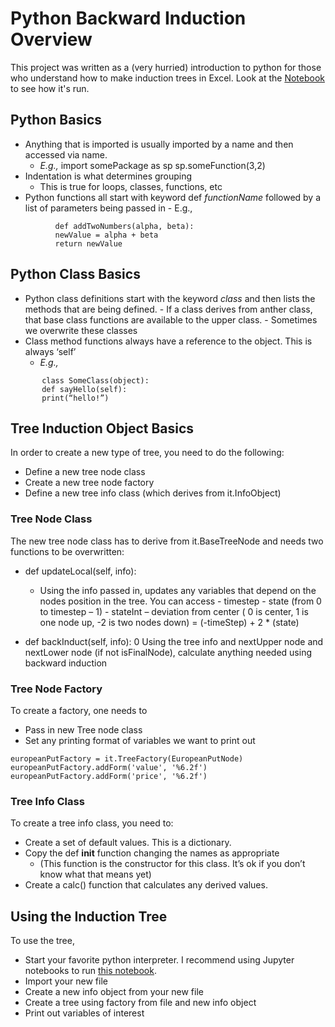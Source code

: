 
# Python Backward Induction Overview

This project was written as a (very hurried) introduction to python for those who
understand how to make induction trees in Excel.  Look at the [Notebook](backInductTree1.ipynb) to see how it's run.

## Python Basics

- Anything that is imported is usually imported by a name and then accessed via name.
    - _E.g.,_
       import somePackage as sp
       sp.someFunction(3,2)
- Indentation is what determines grouping
    - This is true for loops, classes, functions, etc
- Python functions all start with keyword def _functionName_ followed by a list of parameters being
    passed in
       - E.g.,
```
          def addTwoNumbers(alpha, beta):
          newValue = alpha + beta
          return newValue
```
## Python Class Basics

- Python class definitions start with the keyword _class_ and then lists the methods that are being
    defined.
       - If a class derives from anther class, that base class functions are available to the upper
          class.
       - Sometimes we overwrite these classes
- Class method functions always have a reference to the object. This is always ‘self’
    - _E.g.,_
```    
       class SomeClass(object):
       def sayHello(self):
       print(“hello!”)
```

## Tree Induction Object Basics

In order to create a new type of tree, you need to do the following:

- Define a new tree node class
- Create a new tree node factory
- Define a new tree info class (which derives from it.InfoObject)

### Tree Node Class

The new tree node class has to derive from it.BaseTreeNode and needs two functions to be overwritten:

- def updateLocal(self, info):
    - Using the info passed in, updates any variables that depend on the nodes position in the
       tree. You can access
          - timestep
          - state (from 0 to timestep – 1)
          - stateInt – deviation from center ( 0 is center, 1 is one node up, -2 is two nodes
             down) = (-timeStep) + 2 * (state)


- def backInduct(self, info):
    0 Using the tree info and nextUpper node and nextLower node (if not isFinalNode),
       calculate anything needed using backward induction

### Tree Node Factory

To create a factory, one needs to

- Pass in new Tree node class
- Set any printing format of variables we want to print out

```
europeanPutFactory = it.TreeFactory(EuropeanPutNode)
europeanPutFactory.addForm('value', '%6.2f')
europeanPutFactory.addForm('price', '%6.2f')
```
### Tree Info Class

To create a tree info class, you need to:

- Create a set of default values. This is a dictionary.
- Copy the def __init__ function changing the names as appropriate
    - (This function is the constructor for this class. It’s ok if you don’t know what that means
       yet)
- Create a calc() function that calculates any derived values.

## Using the Induction Tree

To use the tree,

- Start your favorite python interpreter. I recommend using Jupyter notebooks to run  [this notebook](backInductTree1.ipynb).
- Import your new file
- Create a new info object from your new file
- Create a tree using factory from file and new info object
- Print out variables of interest


